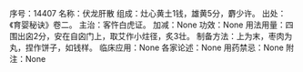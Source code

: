 序号：14407
名称：伏龙肝散
组成：灶心黄土1钱，雄黄5分，麝少许。
出处：《育婴秘诀》卷二。
主治：客忤白虎证。
加减：None
功效：None
用法用量：四围出囟2分，安在自囟门上，取艾作小炷径，炙3壮。
制备方法：上为末，枣肉为丸，捏作饼子，如钱样。
临床应用：None
各家论述：None
用药禁忌：None
附注：None
